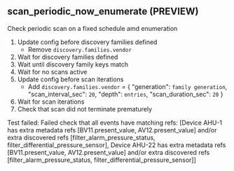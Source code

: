 
## scan_periodic_now_enumerate (PREVIEW)

Check periodic scan on a fixed schedule amd enumeration

1. Update config before discovery families defined
    * Remove `discovery.families.vendor`
1. Wait for discovery families defined
1. Wait until discovery family keys match
1. Wait for no scans active
1. Update config before scan iterations
    * Add `discovery.families.vendor` = { "generation": `family generation`, "scan_interval_sec": `20`, "depth": `entries`, "scan_duration_sec": `20` }
1. Wait for scan iterations
1. Check that scan did not terminate prematurely

Test failed: Failed check that all events have matching refs: [Device AHU-1 has extra metadata refs [BV11.present_value, AV12.present_value] and/or extra discovered refs [filter_alarm_pressure_status, filter_differential_pressure_sensor], Device AHU-22 has extra metadata refs [BV11.present_value, AV12.present_value] and/or extra discovered refs [filter_alarm_pressure_status, filter_differential_pressure_sensor]]
